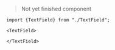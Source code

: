 > Not yet finished component

```tsx
import {TextField} from "./TextField";

<TextField>

</TextField>
```